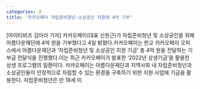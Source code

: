 ```yaml
---
categories: d
title: "카카오페이 자립준비청년·소상공인 지원에 4억 기부"
---
```

[아이티비즈 김아라 기자] 카카오페이(대표 신원근)가 자립준비청년 및 소상공인을 위해 아름다운재단에 4억 원을 기부했다고 4일 밝혔다.카카오페이는 판교 카카오페이 오피스에서 아름다운재단과 ‘자립준비청년 및 소상공인 지원 기금’ 총 4억 원을 전달하는 기부금 전달식을 진행했다.이는 최근 카카오페이가 발표한 ‘2022년 상생기금’을 활용한 상생 프로그램의 일환이다. 카카오페이는 아름다운재단과 지역사회 내 자립준비청년과 소상공인들이 안정적으로 자립할 수 있는 환경을 구축하기 위한 지원 사업에 기금을 활용한다. 자립준비청년은 만 18세 이